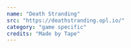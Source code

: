 ```yaml
---
name: "Death Stranding"
src: "https://deathstranding.opl.io/"
category: "game specific"
credits: "Made by Tape"
---
```

